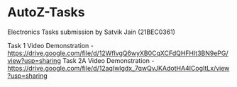 # AutoZ-Tasks
Electronics Tasks submission by Satvik Jain (21BEC0361)

Task 1 Video Demonstration - https://drive.google.com/file/d/12WflvgQ6wyXB0CqXCFdQHFHlt3BN9ePG/view?usp=sharing
Task 2A Video Demonstration - https://drive.google.com/file/d/12aqIwlgdx_7qwQvJKAdotHA4ICogItLx/view?usp=sharing
